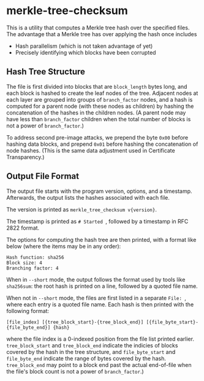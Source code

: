 # merkle-tree-checksum

This is a utility that computes a Merkle tree hash over the specified files. The advantage that a Merkle tree has over applying the hash once includes

* Hash parallelism (which is not taken advantage of yet)
* Precisely identifying which blocks have been corrupted

## Hash Tree Structure

The file is first divided into blocks that are `block_length` bytes long, and each block is hashed to create the leaf nodes of the tree. Adjacent nodes at each layer are grouped into groups of `branch_factor` nodes, and a hash is computed for a parent node (with these nodes as children) by hashing the concatenation of the hashes in the children nodes. (A parent node may have less than `branch_factor` children when the total number of blocks is not a power of `branch_factor`.)

To address second pre-image attacks, we prepend the byte `0x00` before hashing data blocks, and prepend `0x01` before hashing the concatenation of node hashes. (This is the same data adjustment used in Certificate Transparency.)

## Output File Format

The output file starts with the program version, options, and a timestamp. Afterwards, the output lists the hashes associated with each file.

The version is printed as `merkle_tree_checksum v{version}`.

The timestamp is printed as `# Started `, followed by a timestamp in RFC 2822 format.

The options for computing the hash tree are then printed, with a format like below (where the items may be in any order):

```
Hash function: sha256
Block size: 4
Branching factor: 4
```

When in `--short` mode, the output follows the format used by tools like `sha256sum`: the root hash is printed on a line, followed by a quoted file name.

When not in `--short` mode, the files are first listed in a separate `File: `, where each entry is a quoted file name. Each hash is then printed with the following format:

```
[file_index] [{tree_block_start}-{tree_block_end}] [{file_byte_start}-{file_byte_end}] {hash}
```

where the file index is a 0-indexed position from the file list printed earlier. `tree_block_start` and `tree_block_end` indicate the indicies of blocks covered by the hash in the tree structure, and `file_byte_start` and `file_byte_end` indicate the range of bytes covered by the hash.  `tree_block_end` may point to a block end past the actual end-of-file when the file's block count is not a power of `branch_factor`.)
